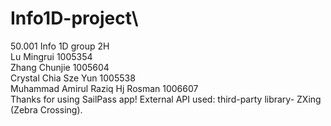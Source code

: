 # Info1D-project\
50.001 Info 1D group 2H\
Lu Mingrui 1005354\
Zhang Chunjie 1005604\
Crystal Chia Sze Yun 1005538\
Muhammad Amirul Raziq Hj Rosman 1006607\
Thanks for using SailPass app! External API used: third-party library- ZXing (Zebra Crossing).

